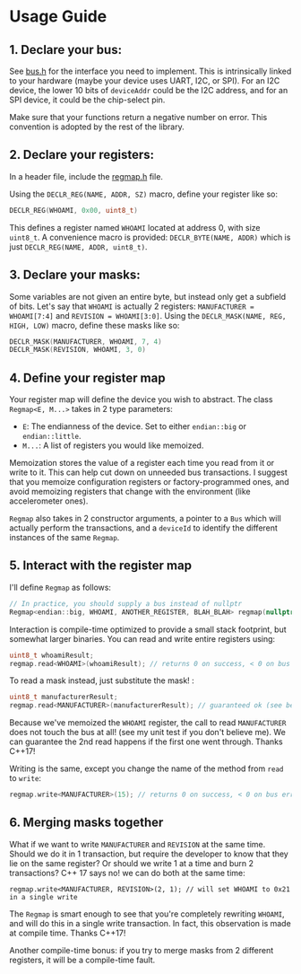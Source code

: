 # Usage Guide

## 1. Declare your bus:
See [bus.h](include/regmap/bus.h) for the interface you need to
implement. This is intrinsically linked to your hardware (maybe
your device uses UART, I2C, or SPI). For an I2C device, the
lower 10 bits of `deviceAddr` could be the I2C address, and for
an SPI device, it could be the chip-select pin.

Make sure that your functions return a negative number on error.
This convention is adopted by the rest of the library.

## 2. Declare your registers:
In a header file, include the [regmap.h](include/regmap/regmap.h) file.

Using the `DECLR_REG(NAME, ADDR, SZ)` macro, define your register like so:
```c++
DECLR_REG(WHOAMI, 0x00, uint8_t)
```
This defines a register named `WHOAMI` located at address 0, with size `uint8_t`.
A convenience macro is provided: `DECLR_BYTE(NAME, ADDR)` which is just
`DECLR_REG(NAME, ADDR, uint8_t)`.

## 3. Declare your masks:
Some variables are not given an entire byte, but instead only get a subfield of bits.
Let's say that `WHOAMI` is actually 2 registers: `MANUFACTURER = WHOAMI[7:4]` and
`REVISION = WHOAMI[3:0]`. Using the `DECLR_MASK(NAME, REG, HIGH, LOW)` macro, define
these masks like so:
```c++
DECLR_MASK(MANUFACTURER, WHOAMI, 7, 4)
DECLR_MASK(REVISION, WHOAMI, 3, 0)
```

## 4. Define your register map
Your register map will define the device you wish to abstract. The class `Regmap<E, M...>`
takes in 2 type parameters:
* `E`: The endianness of the device. Set to either `endian::big` or `endian::little`.
* `M...`: A list of registers you would like memoized. 

Memoization stores the value of a register each time you read from it or write to it. 
This can help cut down on unneeded bus transactions. 
I suggest that you memoize configuration registers or factory-programmed ones, and avoid
memoizing registers that change with the environment (like accelerometer ones).

`Regmap` also takes in 2 constructor arguments, a pointer to a `Bus` which will actually
perform the transactions, and a `deviceId` to identify the different instances of the same `Regmap`.

## 5. Interact with the register map
I'll define `Regmap` as follows:
```c++
// In practice, you should supply a bus instead of nullptr
Regmap<endian::big, WHOAMI, ANOTHER_REGISTER, BLAH_BLAH> regmap(nullptr, 0);
```
Interaction is compile-time optimized to provide a small stack footprint,
but somewhat larger binaries. You can read and write entire registers
using:
```c++
uint8_t whoamiResult;
regmap.read<WHOAMI>(whoamiResult); // returns 0 on success, < 0 on bus error
```
To read a mask instead, just substitute the mask! :
```c++
uint8_t manufacturerResult;
regmap.read<MANUFACTURER>(manufacturerResult); // guaranteed ok (see below for why)
```
Because we've memoized the `WHOAMI` register, the call to read `MANUFACTURER` does not touch
the bus at all! (see my unit test if you don't believe me). We can guarantee the 2nd
read happens if the first one went through. Thanks C++17!

Writing is the same, except you change the name of the method from `read` to `write`:
```c++
regmap.write<MANUFACTURER>(15); // returns 0 on success, < 0 on bus error
```
## 6. Merging masks together
What if we want to write `MANUFACTURER` and `REVISION` at the same time. Should we do it in 1 transaction,
but require the developer to know that they lie on the same register? Or should we write 1 at a time and burn 2
transactions? C++ 17 says no! we can do both at the same time:
```
regmap.write<MANUFACTURER, REVISION>(2, 1); // will set WHOAMI to 0x21 in a single write
```
The `Regmap` is smart enough to see that you're completely rewriting `WHOAMI`, and will do this
in a single write transaction. In fact, this observation is made at compile time. Thanks C++17!

Another compile-time bonus: if you try to merge masks from 2 different registers, it will be
a compile-time fault.